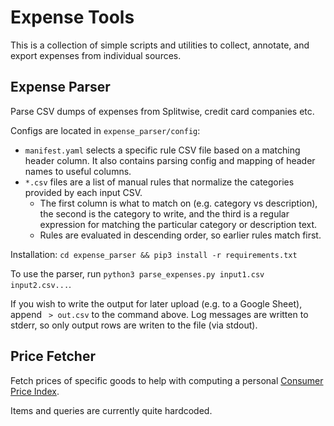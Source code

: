 # Expense Tools

This is a collection of simple scripts and utilities to collect, annotate, and export expenses from individual sources.

## Expense Parser

Parse CSV dumps of expenses from Splitwise, credit card companies etc.

Configs are located in `expense_parser/config`:

* `manifest.yaml` selects a specific rule CSV file based on a matching header column. It also contains parsing config and mapping of header names to useful columns.
* `*.csv` files are a list of manual rules that normalize the categories provided by each input CSV.
  * The first column is what to match on (e.g. category vs description), the second is the category to write, and the third is a regular expression for matching the particular category or description text.
  * Rules are evaluated in descending order, so earlier rules match first.

Installation: `cd expense_parser && pip3 install -r requirements.txt`

To use the parser, run `python3 parse_expenses.py input1.csv input2.csv...`.

If you wish to write the output for later upload (e.g. to a Google Sheet), append ` > out.csv` to the command above. Log messages are written to stderr, so only output rows are writen to the file (via stdout).

## Price Fetcher

Fetch prices of specific goods to help with computing a personal [Consumer Price Index](https://en.wikipedia.org/wiki/Consumer_price_index). 

Items and queries are currently quite hardcoded. 
